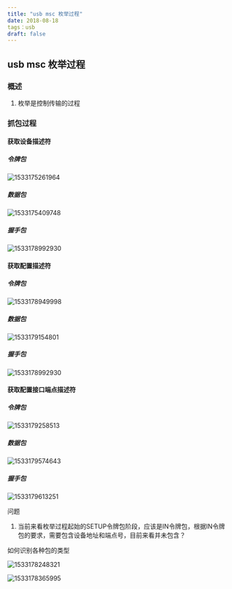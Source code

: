 ```yaml
---
title: "usb msc 枚举过程"
date: 2018-08-18
tags：usb
draft: false
---
```


 

## usb msc 枚举过程



### 概述

1. 枚举是控制传输的过程



### 抓包过程

#### 获取设备描述符

##### 令牌包

![1533175261964](picture/1533175261964.png)

##### 数据包

![1533175409748](picture/1533175409748.png)

##### 握手包

![1533178992930](picture/1533178992930.png)



#### 获取配置描述符

##### 令牌包

![1533178949998](picture/1533178949998.png)

##### 数据包

![1533179154801](picture/1533179154801.png)

##### 握手包

![1533178992930](picture/1533178992930.png)

#### 获取配置接口端点描述符

##### 令牌包

![1533179258513](picture/1533179258513.png)



##### 数据包

![1533179574643](picture/1533179574643.png)



##### 握手包

![1533179613251](picture/1533179613251.png)





问题

1. 当前来看枚举过程起始的SETUP令牌包阶段，应该是IN令牌包，根据IN令牌包的要求，需要包含设备地址和端点号，目前来看并未包含？





如何识别各种包的类型

![1533178248321](picture/1533178248321.png)

![1533178365995](picture/1533178365995.png)

